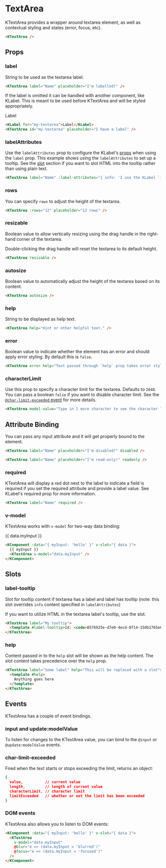 # TextArea

KTextArea provides a wrapper around textarea element, as well as contextual styling and states (error, focus, etc).

<KTextArea />

```html
<KTextArea />
```

## Props

### label

String to be used as the textarea label.

<KTextArea label="Name" placeholder="I'm labelled!" />

```html
<KTextArea label="Name" placeholder="I'm labelled!" />
```

If the label is omitted it can be handled with another component, like KLabel. This is meant to be used before KTextArea and will be styled appropriately.

<KLabel for="my-textarea">Label</KLabel>
<KTextArea id="my-textarea" placeholder="I have a label" />

```html
<KLabel for="my-textarea">Label</KLabel>
<KTextArea id="my-textarea" placeholder="I have a label" />
```

### labelAttributes

Use the `labelAttributes` prop to configure the KLabel's [props](/components/label) when using the `label` prop. This example shows using the `labelAttributes` to set up a tooltip. See the [slot](#slots) section if you want to slot HTML into the tooltip rather than using plain text.

<KTextArea label="Name" :label-attributes="{ info: 'I use the KLabel `info` prop' }" />

```html
<KTextArea label="Name" :label-attributes="{ info: 'I use the KLabel `info` prop' }" />
```

### rows

You can specify `rows` to adjust the height of the textarea.

<KTextArea :rows="12" placeholder="12 rows" />

```html
<KTextArea :rows="12" placeholder="12 rows" />
```

### resizable

Boolean value to allow vertically resizing using the drag handle in the right-hand corner of the textarea.

Double-clicking the drag handle will reset the textarea to its default height.

<KTextArea resizable />

```html
<KTextArea resizable />
```

### autosize

Boolean value to automatically adjust the height of the textarea based on its content.

<KTextArea autosize />

```html
<KTextArea autosize />
```

### help

String to be displayed as help text.

<KTextArea help="Hint or other helpful text." />

```html
<KTextArea help="Hint or other helpful text." />
```

### error

Boolean value to indicate whether the element has an error and should apply error styling. By default this is `false`.

<KTextArea error help="Text passed through `help` prop takes error styling when `error` prop is `true`." />

```html
<KTextArea error help="Text passed through `help` prop takes error styling when `error` prop is `true`." />
```

### characterLimit

Use this prop to specify a character limit for the textarea. Defaults to `2048`. You can pass a boolean `false` if you want to disable character limit. See the [`@char-limit-exceeded` event](#events) for more details.

<KTextArea model-value="Type in 1 more character to see the character limit error message: " :character-limit="67" help="Character limit error supersedes `help` prop when it's been exceeded." />

```html
<KTextArea model-value="Type in 1 more character to see the character limit error message: " :character-limit="67" help="Character limit error supersedes `help` prop when it's been exceeded." />
```

## Attribute Binding

You can pass any input attribute and it will get properly bound to the element.

<KTextArea label="Name" placeholder="I'm disabled!" disabled />

```html
<KTextArea label="Name" placeholder="I'm disabled!" disabled />
```

<KTextArea label="Name" placeholder="I'm read-only!" readonly />

```html
<KTextArea label="Name" placeholder="I'm read-only!" readonly />
```

### required

KTextArea will display a red dot next to the label to indicate a field is required if you set the required attribute and provide a label value. See KLabel's required prop for more information.

<KTextArea label="Name" required />

```html
<KTextArea label="Name" required />
```

### v-model

KTextArea works with `v-model` for two-way data binding:

<KComponent :data="{ myInput: 'hello' }" v-slot="{ data }">
  <div>
    {{ data.myInput }}
    <KTextArea v-model="data.myInput" />
  </div>
</KComponent>

```html
<KComponent :data="{ myInput: 'hello' }" v-slot="{ data }">
  {{ myInput }}
  <KTextArea v-model="data.myInput" />
</KComponent>
```

## Slots

### label-tooltip

Slot for tooltip content if textarea has a label and label has tooltip (note: this slot overrides `info` content specified in `labelAttributes`)

If you want to utilize HTML in the textarea label's tooltip, use the slot.

<KTextArea label="My tooltip">
  <template #label-tooltip>Id: <code>8576925e-d7e0-4ecd-8f14-15db1765e69a</code></template>
</KTextArea>

```html
<KTextArea label="My tooltip">
  <template #label-tooltip>Id: <code>8576925e-d7e0-4ecd-8f14-15db1765e69a</code></template>
</KTextArea>
```

### help

Content passed in to the `help` slot will be shown as the help content. The slot content takes precedence over the `help` prop.

<KTextArea label="Some label" help="This will be replaced with a slot">
  <template #help>
    Anything goes here
  </template>
</KTextArea>

```html
<KTextArea label="Some label" help="This will be replaced with a slot">
  <template #help>
    Anything goes here
  </template>
</KTextArea>
```

## Events

KTextArea has a couple of event bindings.

### input and update:modelValue

To listen for changes to the KTextArea value, you can bind to the `@input` or `@update:modelValue` events.

### char-limit-exceeded

Fired when the text starts or stops exceeding the limit, returns an object:

```json
{
  value,          // current value
  length,         // length of current value
  characterLimit, // character limit
  limitExceeded   // whether or not the limit has been exceeded
}
```

### DOM events

KTextArea also allows you to listen to DOM events:

<KComponent :data="{ myInput: 'hello' }" v-slot="{ data }">
  <KTextArea
    v-model="data.myInput"
    @blur="e => (data.myInput = 'blurred')"
    @focus="e => (data.myInput = 'focused')"
  />
</KComponent>

```html
<KComponent :data="{ myInput: 'hello' }" v-slot="{ data }">
  <KTextArea
    v-model="data.myInput"
    @blur="e => (data.myInput = 'blurred')"
    @focus="e => (data.myInput = 'focused')"
  />
</KComponent>
```
